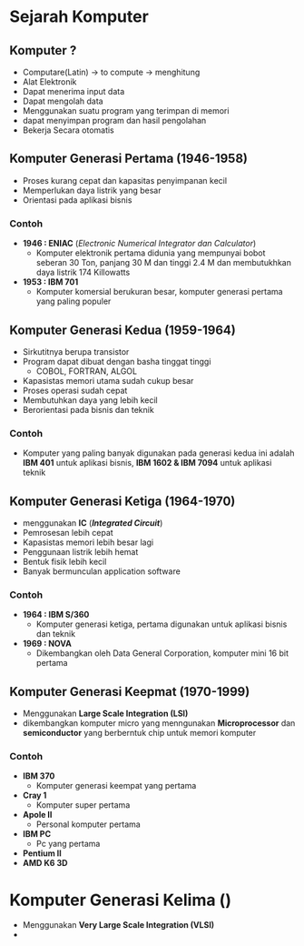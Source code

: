 # Sejarah Komputer

## Komputer ?
- Computare(Latin) -> to compute -> menghitung
- Alat Elektronik
- Dapat menerima input data
- Dapat mengolah data
- Menggunakan suatu program yang terimpan di memori
- dapat menyimpan program dan hasil pengolahan
- Bekerja Secara otomatis

## Komputer Generasi Pertama (1946-1958)
- Proses kurang cepat dan kapasitas penyimpanan kecil
- Memperlukan daya listrik yang besar 
- Orientasi pada aplikasi bisnis 
### Contoh
- **1946 : ENIAC** (*Electronic Numerical Integrator dan Calculator*)
  - Komputer elektronik pertama didunia yang mempunyai bobot seberan 30 Ton, panjang 30 M dan tinggi 2.4 M dan membutukhkan daya listrik 174 Killowatts
- **1953 : IBM 701**
  - Komputer komersial berukuran besar, komputer generasi pertama yang paling populer

## Komputer Generasi Kedua (1959-1964)
- Sirkutitnya berupa transistor 
- Program dapat dibuat dengan basha tinggat tinggi
  - COBOL, FORTRAN, ALGOL
- Kapasistas memori utama sudah cukup besar
- Proses operasi sudah cepat
- Membutuhkan daya yang lebih kecil
- Berorientasi pada bisnis dan teknik
### Contoh
- Komputer yang paling banyak digunakan pada generasi kedua ini adalah **IBM 401** untuk aplikasi bisnis, **IBM 1602 & IBM 7094** untuk aplikasi teknik

## Komputer Generasi Ketiga (1964-1970)
- menggunakan **IC** (***Integrated Circuit***)
- Pemrosesan lebih cepat
- Kapasistas memori lebih besar lagi
- Penggunaan listrik lebih hemat 
- Bentuk fisik lebih kecil
- Banyak bermunculan application software
### Contoh
- **1964 : IBM S/360** 
  - Komputer generasi ketiga, pertama digunakan untuk aplikasi bisnis dan teknik
- **1969 : NOVA**
  - Dikembangkan oleh Data General Corporation, komputer mini 16 bit pertama

## Komputer Generasi Keepmat (1970-1999)
- Menggunakan **Large Scale Integration (LSI)**
- dikembangkan komputer micro yang menngunakan **Microprocessor** dan **semiconductor** yang berberntuk chip untuk memori komputer
### Contoh
- **IBM 370**
  - Komputer generasi keempat yang pertama
- **Cray 1**
  - Komputer super pertama
- **Apole II**
  - Personal komputer pertama
- **IBM PC**
  - Pc yang pertama
- **Pentium II**
- **AMD K6 3D**
  
# Komputer Generasi Kelima ()
- Menggunakan **Very Large Scale Integration (VLSI)**
- 


     







































